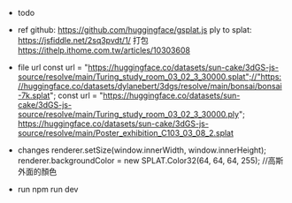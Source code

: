 - todo

- ref
github: https://github.com/huggingface/gsplat.js
ply to splat: https://jsfiddle.net/2sq3pvdt/1/
打包 https://ithelp.ithome.com.tw/articles/10303608

- file url
const url = "https://huggingface.co/datasets/sun-cake/3dGS-js-source/resolve/main/Turing_study_room_03_02_3_30000.splat";//"https://huggingface.co/datasets/dylanebert/3dgs/resolve/main/bonsai/bonsai-7k.splat";
const url = "https://huggingface.co/datasets/sun-cake/3dGS-js-source/resolve/main/Turing_study_room_03_02_3_30000.ply";
https://huggingface.co/datasets/sun-cake/3dGS-js-source/resolve/main/Poster_exhibition_C103_03_08_2.splat

- changes
renderer.setSize(window.innerWidth, window.innerHeight);
renderer.backgroundColor = new SPLAT.Color32(64, 64, 64, 255); //高斯外面的顏色

- run
npm run dev
